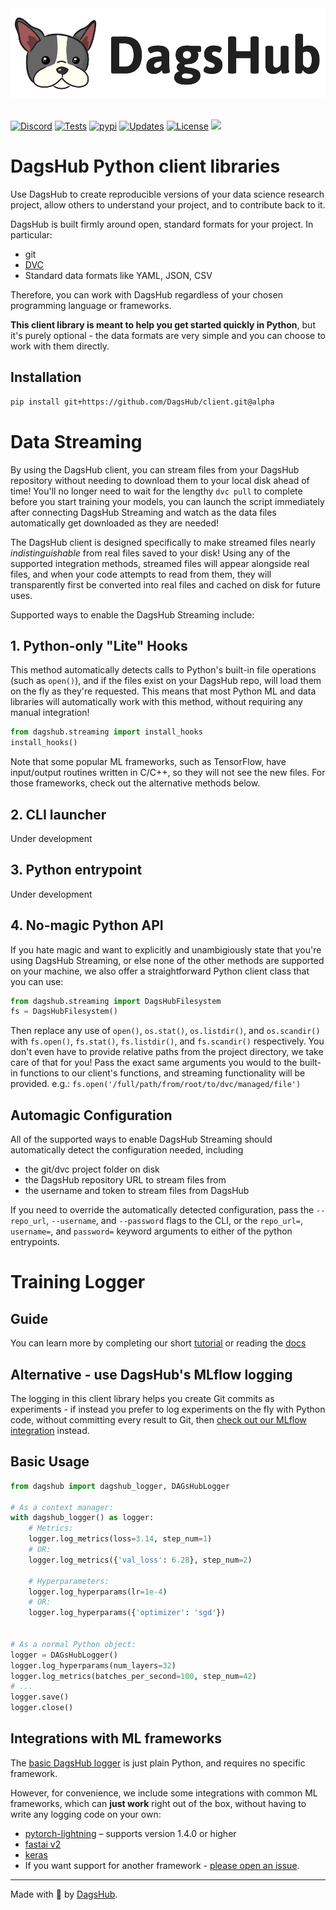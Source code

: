 <div align="center">
  <a href="https://dagshub.com"><img src="dagshub_github.png" width=600 alt=""/></a><br><br>
</div>

[![Discord](https://img.shields.io/discord/698874030052212737)](https://discord.com/invite/9gU36Y6)
[![Tests](https://github.com/dagshub/client/actions/workflows/python-package.yml/badge.svg?branch=master)](https://github.com/DAGsHub/client/actions/workflows/python-package.yml)
[![pypi](https://img.shields.io/pypi/v/dagshub.svg)](https://pypi.python.org/pypi/dagshub)
[![Updates](https://pyup.io/repos/github/DAGsHub/client/shield.svg)](https://pyup.io/repos/github/DAGsHub/client/)
[![License](https://img.shields.io/pypi/l/dagshub)](/LICENSE)
<a href="https://twitter.com/TheRealDAGsHub" title="DagsHub on Twitter"><img src="https://img.shields.io/twitter/follow/TheRealDAGsHub.svg?style=social"></a>

# DagsHub Python client libraries
Use DagsHub to create reproducible versions of your data science research project,
allow others to understand your project, and to contribute back to it.

DagsHub is built firmly around open, standard formats for your project. In particular:
* git
* [DVC](https://github.com/iterative/dvc)
* Standard data formats like YAML, JSON, CSV

Therefore, you can work with DagsHub regardless of your chosen programming language or frameworks.

__This client library is meant to help you get started quickly in Python__, but it's purely optional -
the data formats are very simple and you can choose to work with them directly.

## Installation
```bash
pip install git+https://github.com/DagsHub/client.git@alpha
```


# Data Streaming

By using the DagsHub client, you can stream files from your DagsHub repository without needing to download them to your local disk ahead of time! You'll no longer need to wait for the lengthy `dvc pull` to complete before you start training your models, you can launch the script immediately after connecting DagsHub Streaming and watch as the data files automatically get downloaded as they are needed!

The DagsHub client is designed specifically to make streamed files nearly *indistinguishable* from real files saved to your disk!
Using any of the supported integration methods, streamed files will appear alongside real files, and when your code attempts to read from them, they will transparently first be converted into real files and cached on disk for future uses.

Supported ways to enable the DagsHub Streaming include:

## 1. Python-only "Lite" Hooks
This method automatically detects calls to Python's built-in file operations (such as `open()`), and if the files exist on your DagsHub repo, will load them on the fly as they're requested.
This means that most Python ML and data libraries will automatically work with this method, without requiring any manual integration!
```python
from dagshub.streaming import install_hooks
install_hooks()
```
Note that some popular ML frameworks, such as TensorFlow, have input/output routines written in C/C++, so they will not see the new files.
For those frameworks, check out the alternative methods below.

## 2. CLI launcher
Under development

## 3. Python entrypoint
Under development

## 4. No-magic Python API
If you hate magic and want to explicitly and unambigiously state that you're using DagsHub Streaming, or else none of the other methods are supported on your machine, we also offer a straightforward Python client class that you can use:
```python
from dagshub.streaming import DagsHubFilesystem
fs = DagsHubFilesystem()
```
Then replace any use of `open()`, `os.stat()`, `os.listdir()`, and `os.scandir()` with `fs.open()`, `fs.stat()`, `fs.listdir()`, and `fs.scandir()` respectively.
You don't even have to provide relative paths from the project directory, we take care of that for you!
Pass the exact same arguments you would to the built-in functions to our client's functions, and streaming functionality will be provided.
e.g.:  `fs.open('/full/path/from/root/to/dvc/managed/file')`

## Automagic Configuration
All of the supported ways to enable DagsHub Streaming should automatically detect the configuration needed, including
- the git/dvc project folder on disk
- the DagsHub repository URL to stream files from
- the username and token to stream files from DagsHub

If you need to override the automatically detected configuration, pass the `--repo_url`, `--username`, and `--password` flags to the CLI, or the `repo_url=`, `username=`, and `password=` keyword arguments to either of the python entrypoints.


# Training Logger
## Guide
You can learn more by completing our short [tutorial](https://dagshub.com/docs/experiment-tutorial/overview/) or reading the [docs](https://dagshub.com/docs)

## Alternative - use DagsHub's MLflow logging
The logging in this client library helps you create Git commits as experiments - if instead you prefer to log experiments on the fly with Python code, without committing every result to Git, then [check out our MLflow integration](https://dagshub.com/docs/integration_guide/mlflow_tracking/) instead.

## Basic Usage
```python
from dagshub import dagshub_logger, DAGsHubLogger

# As a context manager:
with dagshub_logger() as logger:
    # Metrics:
    logger.log_metrics(loss=3.14, step_num=1)
    # OR:
    logger.log_metrics({'val_loss': 6.28}, step_num=2)

    # Hyperparameters:
    logger.log_hyperparams(lr=1e-4)
    # OR:
    logger.log_hyperparams({'optimizer': 'sgd'})


# As a normal Python object:
logger = DAGsHubLogger()
logger.log_hyperparams(num_layers=32)
logger.log_metrics(batches_per_second=100, step_num=42)
# ...
logger.save()
logger.close()
```

## Integrations with ML frameworks
The [basic DagsHub logger](https://github.com/DAGsHub/client/blob/master/dagshub/logger.py) is just plain Python, and requires no specific framework.

However, for convenience, we include some integrations with common ML frameworks, which can __just work__ right out of the box,
without having to write any logging code on your own:

* [pytorch-lightning](https://github.com/DAGsHub/client/tree/master/dagshub/pytorch_lightning) – supports version 1.4.0 or higher
* [fastai v2](https://github.com/DAGsHub/client/tree/master/dagshub/fastai)
* [keras](https://github.com/DAGsHub/client/tree/master/dagshub/keras)
* If you want support for another framework - [please open an issue](https://github.com/DagsHub/client/issues/new).

---

Made with 🐶 by [DagsHub](https://dagshub.com/).
